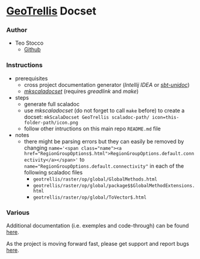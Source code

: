 # [GeoTrellis](http://geotrellis.io) Docset

### Author

- Teo Stocco
	- [Github](https://github.com/zifeo)

### Instructions

- prerequisites
	- cross project documentation generator (*Intellij IDEA* or *[sbt-unidoc](https://github.com/sbt/sbt-unidoc)*)
	- *[mkscaladocset](https://bitbucket.org/inkytonik/mkscaladocset)* (requires *greadlink* and *make*)
- steps
	- generate full scaladoc
	- use *mkscaladocset* (do not forget to call `make` before) to create a docset: `mkScalaDocset GeoTrellis scaladoc-path/ icon=this-folder-path/icon.png`
	- follow other intructions on this main repo `README.md` file
- notes
	- there might be parsing errors but they can easily be removed by changing `name='<span class="name"><a href="RegionGroupOptions$.html">RegionGroupOptions.default.connectivity</a></span>'` to `name="RegionGroupOptions.default.connectivity"` in each of the following scaladoc files
		- `geotrellis/raster/op/global/GlobalMethods.html`
		- `geotrellis/raster/op/global/package$$GlobalMethodExtensions.html`
		- `geotrellis/raster/op/global/ToVector$.html`

### Various

Additional documentation (i.e. exemples and code-through) can be found [here](http://geotrellis.io/geotrellis-docs/).

As the project is moving forward fast, please get support and report bugs [here](https://github.com/geotrellis/geotrellis/issues). 
